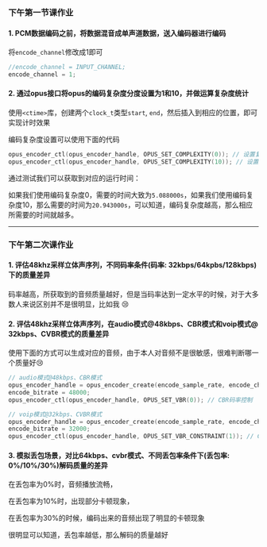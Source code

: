 ### 下午第一节课作业

#### 1. PCM数据编码之前，将数据混音成单声道数据，送入编码器进行编码

将`encode_channel`修改成1即可

```c++
//encode_channel = INPUT_CHANNEL; 
encode_channel = 1;
```



#### 2. 通过opus接口将opus的编码复杂度分度设置为1和10，并做运算复杂度统计

使用`<ctime>`库，创建两个`clock_t`类型`start`, `end`，然后插入到相应的位置，即可实现计时效果

编码复杂度设置可以使用下面的代码

```c++
opus_encoder_ctl(opus_encoder_handle, OPUS_SET_COMPLEXITY(0)); // 设置复杂度0
opus_encoder_ctl(opus_encoder_handle, OPUS_SET_COMPLEXITY(10)); // 设置复杂度为10
```

通过测试我们可以获取到对应的运行时间：

如果我们使用编码复杂度0，需要的时间大致为`5.088000s`，如果我们使用编码复杂度10，那么需要的时间为`20.943000s`，可以知道，编码复杂度越高，那么相应所需要的时间就越多。

<hr/>

### 下午第二次课作业

#### 1. 评估48khz采样立体声序列，不同码率条件(码率: 32kbps/64kpbs/128kbps)下的质量差异

码率越高，所获取到的音频质量越好，但是当码率达到一定水平的时候，对于大多数人来说区别并不是很明显，比如我 :cry:



#### 2. 评估48khz采样立体声序列，在audio模式@48kbps、CBR模式和voip模式@ 32kbps、CVBR模式的质量差异

使用下面的方式可以生成对应的音频，由于本人对音频不是很敏感，很难判断哪一个质量好:cry:

```c++
// audio模式@48kbps、CBR模式
opus_encoder_handle = opus_encoder_create(encode_sample_rate, encode_channel, OPUS_APPLICATION_AUDIO, &error); // 设置为audio编码
encode_bitrate = 48000;
opus_encoder_ctl(opus_encoder_handle, OPUS_SET_VBR(0)); // CBR码率控制

// voip模式@32kbps、CVBR模式
opus_encoder_handle = opus_encoder_create(encode_sample_rate, encode_channel, OPUS_APPLICATION_VOIP, &error); // 设置为audio编码
encode_bitrate = 32000;
opus_encoder_ctl(opus_encoder_handle, OPUS_SET_VBR_CONSTRAINT(1)); // CVBR码率控制
```



#### 3. 模拟丢包场景，对比64kbps、cvbr模式、不同丢包率条件下(丢包率: 0%/10%/30%)解码质量的差异

在丢包率为0%时，音频播放流畅，

在丢包率为10%时，出现部分卡顿现象，

在丢包率为30%的时候，编码出来的音频出现了明显的卡顿现象

很明显可以知道，丢包率越低，那么解码的质量越好

